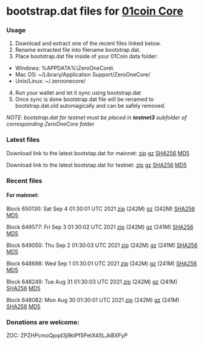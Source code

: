 # bootstrap.dat files for [01coin Core](https://01coin.io)

### Usage

1. Download and extract one of the recent files linked below.
2. Rename extracted file into filename bootstrap.dat.
3. Place bootstrap.dat file inside of your 01Coin data folder:
 - Windows: %APPDATA%\ZeroOneCore\
 - Mac OS: ~/Library/Application Support/ZeroOneCore/
 - Unix/Linux: ~/.zeroonecore/
4. Run your wallet and let it sync using bootstrap.dat
5. Once sync is done bootstrap.dat file will be renamed to bootstrap.dat.old automagically and can be safely removed.

_NOTE: bootstrap.dat for testnet must be placed in **testnet3** subfolder of corresponding ZeroOneCore folder_

### Latest files
Download link to the latest bootstap.dat for mainnet: [zip](https://files.01coin.io/mainnet/bootstrap.dat.zip) [gz](https://files.01coin.io/mainnet/bootstrap.dat.tar.gz) [SHA256](https://files.01coin.io/mainnet/sha256.txt) [MD5](https://files.01coin.io/mainnet/md5.txt)

Download link to the latest bootstap.dat for testnet: [zip](https://files.01coin.io/testnet/bootstrap.dat.zip) [gz](https://files.01coin.io/testnet/bootstrap.dat.tar.gz) [SHA256](https://files.01coin.io/testnet/sha256.txt) [MD5](https://files.01coin.io/testnet/md5.txt)

### Recent files

#### For mainnet:

Block 650130: Sat Sep  4 01:30:01 UTC 2021 [zip](https://files.01coin.io/mainnet/2021-09-04/bootstrap.dat.zip) (242M) [gz](https://files.01coin.io/mainnet/2021-09-04/bootstrap.dat.tar.gz) (242M) [SHA256](https://files.01coin.io/mainnet/2021-09-04/sha256.txt) [MD5](https://files.01coin.io/mainnet/2021-09-04/md5.txt)

Block 649577: Fri Sep  3 01:30:02 UTC 2021 [zip](https://files.01coin.io/mainnet/2021-09-03/bootstrap.dat.zip) (242M) [gz](https://files.01coin.io/mainnet/2021-09-03/bootstrap.dat.tar.gz) (241M) [SHA256](https://files.01coin.io/mainnet/2021-09-03/sha256.txt) [MD5](https://files.01coin.io/mainnet/2021-09-03/md5.txt)

Block 649050: Thu Sep  2 01:30:03 UTC 2021 [zip](https://files.01coin.io/mainnet/2021-09-02/bootstrap.dat.zip) (242M) [gz](https://files.01coin.io/mainnet/2021-09-02/bootstrap.dat.tar.gz) (241M) [SHA256](https://files.01coin.io/mainnet/2021-09-02/sha256.txt) [MD5](https://files.01coin.io/mainnet/2021-09-02/md5.txt)

Block 648698: Wed Sep  1 01:30:01 UTC 2021 [zip](https://files.01coin.io/mainnet/2021-09-01/bootstrap.dat.zip) (242M) [gz](https://files.01coin.io/mainnet/2021-09-01/bootstrap.dat.tar.gz) (241M) [SHA256](https://files.01coin.io/mainnet/2021-09-01/sha256.txt) [MD5](https://files.01coin.io/mainnet/2021-09-01/md5.txt)

Block 648249: Tue Aug 31 01:30:03 UTC 2021 [zip](https://files.01coin.io/mainnet/2021-08-31/bootstrap.dat.zip) (242M) [gz](https://files.01coin.io/mainnet/2021-08-31/bootstrap.dat.tar.gz) (241M) [SHA256](https://files.01coin.io/mainnet/2021-08-31/sha256.txt) [MD5](https://files.01coin.io/mainnet/2021-08-31/md5.txt)

Block 648082: Mon Aug 30 01:30:01 UTC 2021 [zip](https://files.01coin.io/mainnet/2021-08-30/bootstrap.dat.zip) (242M) [gz](https://files.01coin.io/mainnet/2021-08-30/bootstrap.dat.tar.gz) (241M) [SHA256](https://files.01coin.io/mainnet/2021-08-30/sha256.txt) [MD5](https://files.01coin.io/mainnet/2021-08-30/md5.txt)


### Donations are welcome:

ZOC: ZPZHPcmoQpqd3j9ktPf5PetX4SLJkBXFyP
